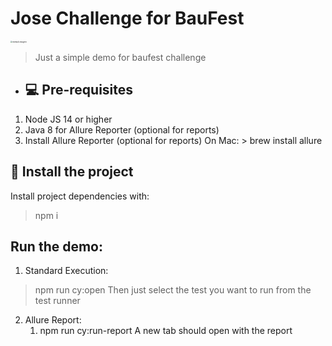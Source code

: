 # Jose Challenge for BauFest

<img style="zoom:0.2" src="https://media-exp1.licdn.com/dms/image/C4E0BAQF1dg2KtKFdPg/company-logo_200_200/0/1626295436859?e=2159024400&v=beta&t=Ib_T9PXXQxkHRKnj3Oe65EKuR6EAh01IgAA6IGvU0FY" alt="exemplo imagem">

> Just a simple demo for baufest challenge

- ## 💻 Pre-requisites

1. Node JS 14 or higher
2. Java 8 for Allure Reporter (optional for reports)
3. Install Allure Reporter (optional for reports)
      On Mac: > brew install allure

## 🚀 Install the project

Install project dependencies with:
> npm i

## Run the demo:

1. Standard Execution: 
> npm run cy:open
Then just select the test you want to run from the test runner

2. Allure Report: 
   1. npm run cy:run-report
      A new tab should open with the report